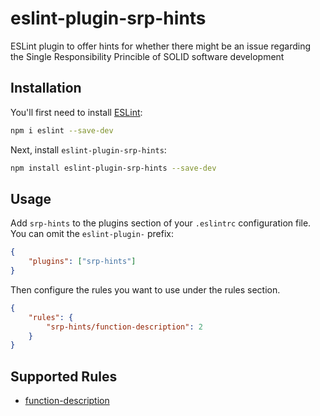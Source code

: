 # eslint-plugin-srp-hints

ESLint plugin to offer hints for whether there might be an issue regarding the Single Responsibility Princible of SOLID software development

## Installation

You'll first need to install [ESLint](http://eslint.org):

```bash
npm i eslint --save-dev
```

Next, install `eslint-plugin-srp-hints`:

```bash
npm install eslint-plugin-srp-hints --save-dev
```

## Usage

Add `srp-hints` to the plugins section of your `.eslintrc` configuration file. You can omit the `eslint-plugin-` prefix:

```json
{
	"plugins": ["srp-hints"]
}
```

Then configure the rules you want to use under the rules section.

```json
{
	"rules": {
		"srp-hints/function-description": 2
	}
}
```

## Supported Rules

- [function-description]()

